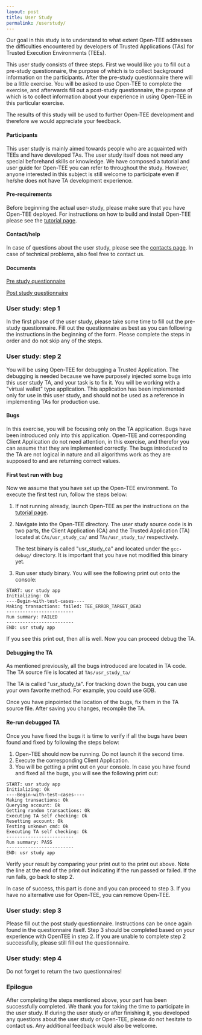 ```yaml
---
layout: post
title: User Study
permalink: /userstudy/
---
```


Our goal in this study is to understand to what extent Open-TEE
addresses the difficulties encountered by developers of Trusted
Applications (TAs) for Trusted Execution Environments (TEEs). 

This user study consists of three steps. First we would like you to
fill out a pre-study questionnaire, the purpose of which is to collect
background information on the participants. After the pre-study
questionnaire there will be a little exercise. You will be asked to use
Open-TEE to complete the exercise, and afterwards fill out a post-study
questionnaire, the purpose of which is to collect information about your
experience in using Open-TEE in this particular exercise.

The results of this study will be used to further Open-TEE development
and therefore we would appreciate your feedback.

#### Participants
This user study is mainly aimed towards people who are acquainted with
TEEs and have developed TAs. The user study itself does not need any
special beforehand skills or knowledge. We have composed a tutorial
and user guide for Open-TEE you can refer to throughout the study.
However, anyone interested in this subject is still welcome to
participate even if he/she does not have TA development experience.

#### Pre-requirements
Before beginning the actual user-study, please make sure that you have
Open-TEE deployed. For instructions on how to build and install
Open-TEE please see the [tutorial page](/tutorial/).

#### Contact/help
In case of questions about the user study, please see the
[contacts page](/contact/). In case of technical problems,
also feel free to contact us.

#### Documents
[Pre study questionnaire](https://github.com/Open-TEE/Open-Tee.github.io/raw/master/documents/pre-study-questionnaire.pdf)

[Post study questionnaire](https://github.com/Open-TEE/Open-Tee.github.io/raw/master/documents/post-study-questionnaire.pdf)

### User study: step 1
In the first phase of the user study, please take some time to fill
out the pre-study questionnaire. Fill out the questionnaire as best as
you can following the instructions in the beginning of the form.
Please complete the steps in order and do not skip any of the steps.

### User study: step 2
You will be using Open-TEE for debugging a Trusted Application. The
debugging is needed because we have purposely injected some bugs into
this user study TA, and your task is to fix it. You will be working
with a "virtual wallet" type application. This application has been
implemented only for use in this user study, and should not be used as
a reference in implementing TAs for production use.

#### Bugs
In this exercise, you will be focusing only on the TA application.
Bugs have been introduced only into this application. Open-TEE and
corresponding Client Application do not need attention, in this
exercise, and therefor you can assume that they are implemented
correctly. The bugs introduced to the TA are not logical in nature and
all algorithms work as they are supposed to and are returning correct
values.

#### First test run with bug
Now we assume that you have set up the Open-TEE environment. To
execute the first test run, follow the steps below: 

1. If not running already, launch Open-TEE as per the instructions on
   the [tutorial page](/tutorial/).

2. Navigate into the Open-TEE directory. The user study source code is
   in two parts, the Client Application (CA) and the Trusted Application
   (TA) located at `CAs/usr_study_ca/` and  `TAs/usr_study_ta/` 
   respectively.

   The test binary is called "usr_study_ca" and located under the
   `gcc-debug/` directory. It is important that you have not modified
   this binary yet. 

3. Run user study binary. You will see the following print out onto
   the console: 

~~~
START: usr study app
Initializing: Ok
----Begin-with-test-cases----
Making transactions: failed: TEE_ERROR_TARGET_DEAD
-------------------------
Run summary: FAILED
-------------------------
END: usr study app
~~~

If you see this print out, then all is well. Now you can proceed debug
the TA. 

#### Debugging the TA 
As mentioned previously, all the bugs introduced are located in TA
code. The TA source file is located  at `TAs/usr_study_ta/`

The TA is called "usr_study_ta". For tracking down the bugs, you
can use your own favorite method. For example, you could use GDB.

Once you have pinpointed the location of the bugs, fix them in the TA
source file. After saving you changes, recompile the TA. 

#### Re-run debugged TA
Once you have fixed the bugs it is time to verify if all the bugs
have been found and fixed by following the steps below: 

1. Open-TEE should now be running. Do not launch it the second time. 
2. Execute the corresponding Client Application. 
3. You will be getting a print out on your console. In case you have
   found and fixed all the bugs, you will see the following print out: 

~~~
START: usr study app
Initializing: Ok
----Begin-with-test-cases----
Making transactions: Ok
Querying account: Ok
Getting random transactions: Ok
Executing TA self checking: Ok
Resetting account: Ok
Testing unknown cmd: Ok
Executing TA self checking: Ok
-------------------------
Run summary: PASS
-------------------------
END: usr study app
~~~

Verify your result by comparing your print out to the print out above.
Note the line at the end of the print out indicating if the run passed
or failed. If the run fails, go back to step 2.

In case of success, this part is done and you can proceed to step 3.
If you have no alternative use for Open-TEE, you can remove Open-TEE. 

### User study: step 3
Please fill out the post study questionnaire. Instructions can be once
again found in the questionnaire itself. Step 3 should be completed
based on your experience with OpenTEE in step 2. If you are unable to
complete step 2 successfully, please still fill out the questionnaire. 

### User study: step 4
Do not forget to return the two questionnaires!

### Epilogue
After completing the steps mentioned above, your part has been
successfully completed. We thank you for taking the time to
participate in the user study. If during the user study or after
finishing it, you developed any questions about the user study or
Open-TEE, please do not hesitate to contact us. Any additional
feedback would also be welcome.
